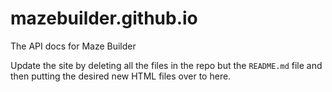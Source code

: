 # mazebuilder.github.io
The API docs for Maze Builder

Update the site by deleting all the files in the repo but the `README.md` file and then putting the desired new HTML files over to here.

